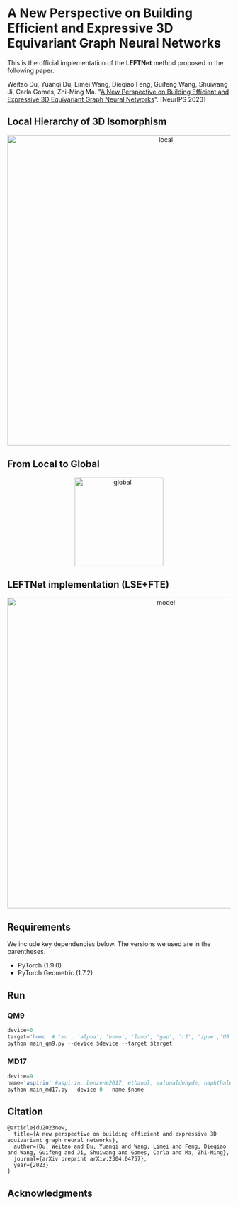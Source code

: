 # A New Perspective on Building Efficient and Expressive 3D Equivariant Graph Neural Networks

This is the official implementation of the **LEFTNet** method proposed in the following paper.

Weitao Du, Yuanqi Du, Limei Wang, Dieqiao Feng, Guifeng Wang, Shuiwang Ji, Carla Gomes, Zhi-Ming Ma. "[A New Perspective on Building Efficient and Expressive 3D Equivariant Graph Neural Networks](https://arxiv.org/abs/2304.04757)". [NeurIPS 2023]

## Local Hierarchy of 3D Isomorphism
<p align="center">
<img src="https://github.com/yuanqidu/LeftNet/blob/main/assets/local.png" width="700" class="center" alt="local"/>
    <br/>
</p>

## From Local to Global
<p align="center">
<img src="https://github.com/yuanqidu/LeftNet/blob/main/assets/global.png" width="200" class="center" alt="global"/>
    <br/>
</p>

## LEFTNet implementation (LSE+FTE)
<p align="center">
<img src="https://github.com/yuanqidu/LeftNet/blob/main/assets/model.png" width="700" class="center" alt="model"/>
    <br/>
</p>


## Requirements
We include key dependencies below. The versions we used are in the parentheses. 
* PyTorch (1.9.0)
* PyTorch Geometric (1.7.2)

## Run

### QM9
```python
device=0
target='homo' # 'mu', 'alpha', 'homo', 'lumo', 'gap', 'r2', 'zpve','U0', 'U', 'H', 'G', 'Cv'
python main_qm9.py --device $device --target $target
```
### MD17
```python
device=9
name='aspirin' #aspirin, benzene2017, ethanol, malonaldehyde, naphthalene, salicylic, toluene, uracil
python main_md17.py --device 0 --name $name
``` 


## Citation
```
@article{du2023new,
  title={A new perspective on building efficient and expressive 3D equivariant graph neural networks},
  author={Du, Weitao and Du, Yuanqi and Wang, Limei and Feng, Dieqiao and Wang, Guifeng and Ji, Shuiwang and Gomes, Carla and Ma, Zhi-Ming},
  journal={arXiv preprint arXiv:2304.04757},
  year={2023}
}
```

## Acknowledgments

